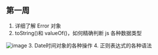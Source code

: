 ## 第一周

1. 详细了解 Error 对象
2. toString()和 valueOf()，如何精确判断 js 各种数据类型

![image](https://segmentfault.com/img/bVXTUy?w=668&h=384)
3. Date时间对象的各种操作
4. 正则表达式的各种语法
